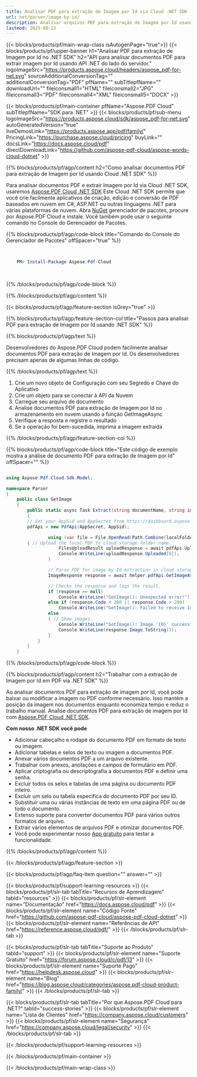 ```yaml
---
title: Analisar PDF para extração de Imagem por Id via Cloud .NET SDK
url: net/parser/image-by-id/
description: Analisar arquivos PDF para extração de Imagem por Id usando Aspose.PDF Cloud SDK para .NET. Melhore a descobribilidade e indexação.
lastmod: 2025-08-22
---
```


{{< blocks/products/pf/main-wrap-class isAutogenPage="true">}}
{{< blocks/products/pf/upper-banner h1="Analisar PDF para extração de Imagem por Id no .NET SDK" h2="API para analisar documentos PDF para extrair imagem por Id usando API .NET do lado do servidor." logoImageSrc="https://products.aspose.cloud/headers/aspose_pdf-for-net.svg" sourceAdditionalConversionTag="" additionalConversionTag="PDF" pfName="" subTitlepfName="" downloadUrl="" fileiconsmall1="HTML" fileiconsmall2="JPG" fileiconsmall3="PDF" fileiconsmall4="XML" fileiconsmall5="DOCX" >}}

{{< blocks/products/pf/main-container pfName="Aspose.PDF Cloud" subTitlepfName="SDK para .NET" >}}
{{< blocks/products/pf/sub-menu logoImageSrc="https://products.aspose.cloud/sdk/aspose_pdf-for-net.svg"
autoGeneratedVersion="true"
liveDemosLink="https://products.aspose.app/pdf/family/" PricingLink="https://purchase.aspose.cloud/pricing" buyLink="" docsLink="https://docs.aspose.cloud/pdf"  directDownloadLink="https://github.com/aspose-pdf-cloud/aspose-words-cloud-dotnet" >}}

{{% blocks/products/pf/agp/content h2="Como analisar documentos PDF para extração de Imagem por Id usando Cloud .NET SDK" %}}

Para analisar documentos PDF e extrair Imagem por Id via Cloud .NET SDK, usaremos
[Aspose.PDF Cloud .NET SDK](https://products.aspose.cloud/pdf/net/)
Este Cloud .NET SDK permite que você crie facilmente aplicativos de criação, edição e conversão de PDF baseados em nuvem em C#, ASP.NET ou outras linguagens .NET para várias plataformas de nuvem. Abra
[NuGet](https://www.nuget.org/packages/Aspose.Pdf-Cloud)
gerenciador de pacotes, procure por
Aspose.PDF Cloud
e instale. Você também pode usar o seguinte comando no Console do Gerenciador de Pacotes.

{{% blocks/products/pf/agp/code-block title="Comando do Console do Gerenciador de Pacotes" offSpacer="true" %}}

```powershell

     
    PM> Install-Package Aspose.Pdf-Cloud
     
     

```

{{% /blocks/products/pf/agp/code-block %}}

{{% /blocks/products/pf/agp/content %}}

{{< blocks/products/pf/agp/feature-section isGrey="true" >}}

{{% blocks/products/pf/agp/feature-section-col title="Passos para analisar PDF para extração de Imagem por Id usando .NET SDK" %}}

{{% blocks/products/pf/agp/text %}}

Desenvolvedores do Aspose.PDF Cloud podem facilmente analisar documentos PDF para extração de Imagem por Id. Os desenvolvedores precisam apenas de algumas linhas de código.

{{% /blocks/products/pf/agp/text %}}

1. Crie um novo objeto de Configuração com seu Segredo e Chave do Aplicativo
1. Crie um objeto para se conectar à API da Nuvem
1. Carregue seu arquivo de documento
1. Analise documentos PDF para extração de Imagem por Id no armazenamento em nuvem usando a função GetImageAsync
1. Verifique a resposta e registre o resultado
1. Se a operação foi bem-sucedida, imprima a imagem extraída

{{% /blocks/products/pf/agp/feature-section-col %}}

{{% blocks/products/pf/agp/code-block title="Este código de exemplo mostra a análise de documento PDF para extração de Imagem por Id" offSpacer="" %}}

```cs

using Aspose.Pdf.Cloud.Sdk.Model;

namespace Parser
{
    public class GetImage
    {
        public static async Task Extract(string documentName, string imageId, string remoteFolder)
        {
		// Get your AppSid and AppSecret from https://dashboard.aspose.cloud (free registration required). 
		pdfApi = new PdfApi(AppSecret, AppSid);

                using (var file = File.OpenRead(Path.Combine(localFolder, documentName)))
		{ // Upload the local PDF to cloud storage folder name.
                    FilesUploadResult uploadResponse = await pdfApi.UploadFileAsync(Path.Combine(remoteFolder, documentName), documentName);
                    Console.WriteLine(uploadResponse.Uploaded[0]);
                }

                // Parse PDF for image by Id extraction in cloud storage.
                ImageResponse response = await helper.pdfApi.GetImageAsync(documentName, imageId, folder: remoteFolder);

                // Checks the response and logs the result.
                if (response == null)
                    Console.WriteLine("GetImage(): Unexpected error!");
                else if (response.Code < 200 || response.Code > 299)
                    Console.WriteLine("GetImage(): Failed to receive Image from the document.");
                else
                { // Show images.
                    Console.WriteLine("GetImage(): Image '{0}' successfully received from the document '{1}.", imageId, documentName);
                    Console.WriteLine(response.Image.ToString());
                }
            }
        }
    }
```

{{% /blocks/products/pf/agp/code-block %}}

{{% blocks/products/pf/agp/content h2="Trabalhar com a extração de Imagem por Id em PDF via .NET SDK" %}}

Ao analisar documentos PDF para extração de imagem por Id, você pode baixar ou modificar a imagem no PDF conforme necessário. Isso mantém a posição da imagem nos documentos enquanto economiza tempo e reduz o trabalho manual.
Analise documentos PDF para extração de imagem por Id com [Aspose.PDF Cloud .NET SDK](https://products.aspose.cloud/pdf/net/).

**Com nosso .NET SDK você pode**

+ Adicionar cabeçalho e rodapé do documento PDF em formato de texto ou imagem.
+ Adicionar tabelas e selos de texto ou imagem a documentos PDF.
+ Anexar vários documentos PDF a um arquivo existente.
+ Trabalhar com anexos, anotações e campos de formulário em PDF.
+ Aplicar criptografia ou descriptografia a documentos PDF e definir uma senha.
+ Excluir todos os selos e tabelas de uma página ou documento PDF inteiro.
+ Excluir um selo ou tabela específica do documento PDF por seu ID.
+ Substituir uma ou várias instâncias de texto em uma página PDF ou de todo o documento.
+ Extenso suporte para converter documentos PDF para vários outros formatos de arquivo.
+ Extrair vários elementos de arquivos PDF e otimizar documentos PDF.
+ Você pode experimentar nosso [App gratuito](https://products.aspose.app/pdf/) para testar a funcionalidade.

{{% /blocks/products/pf/agp/content %}}

{{< /blocks/products/pf/agp/feature-section >}}

{{< blocks/products/pf/agp/faq-item question="" answer="" >}}

{{< blocks/products/pf/support-learning-resources >}}
{{< blocks/products/pf/slr-tab tabTitle="Recursos de Aprendizagem" tabId="resources" >}}
{{< blocks/products/pf/slr-element name="Documentação" href="https://docs.aspose.cloud/pdf" >}}
{{< blocks/products/pf/slr-element name="Código Fonte" href="https://github.com/aspose-pdf-cloud/aspose-pdf-cloud-dotnet" >}}
{{< blocks/products/pf/slr-element name="Referências de API" href="https://reference.aspose.cloud/pdf/" >}}
{{< /blocks/products/pf/slr-tab >}}

{{< blocks/products/pf/slr-tab tabTitle="Suporte ao Produto" tabId="support" >}}
{{< blocks/products/pf/slr-element name="Suporte Gratuito" href="https://forum.aspose.cloud/c/pdf/13" >}}
{{< blocks/products/pf/slr-element name="Suporte Pago" href="https://helpdesk.aspose.cloud" >}}
{{< blocks/products/pf/slr-element name="Blog" href="https://blog.aspose.cloud/categories/aspose.pdf-cloud-product-family/" >}}
{{< /blocks/products/pf/slr-tab >}}

{{< blocks/products/pf/slr-tab tabTitle="Por que Aspose.PDF Cloud para .NET?" tabId="success-stories" >}}
{{< blocks/products/pf/slr-element name="Lista de Clientes" href="https://company.aspose.cloud/customers" >}}
{{< blocks/products/pf/slr-element name="Segurança" href="https://company.aspose.cloud/legal/security" >}}
{{< /blocks/products/pf/slr-tab >}}

{{< /blocks/products/pf/support-learning-resources >}}

{{< /blocks/products/pf/main-container >}}

{{< /blocks/products/pf/main-wrap-class >}}


